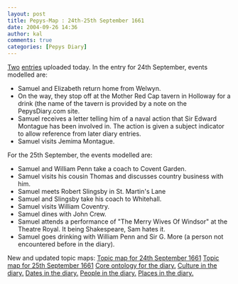 ```yaml
---
layout: post
title: Pepys-Map : 24th-25th September 1661
date: 2004-09-26 14:36
author: kal
comments: true
categories: [Pepys Diary]
---
```

<a href="http://www.pepysdiary.com/archive/1661/09/24/index.php">Two</a> <a href="http://www.pepysdiary.com/archive/1661/09/25/index.php">entries</a> uploaded today.
In the entry for 24th September, events modelled are:
<ul>
<li>Samuel and Elizabeth return home from Welwyn.</li>
<li>On the way, they stop off at the Mother Red Cap tavern in Holloway for a drink (the name of the tavern is provided by a note on the PepysDiary.com site.</li>
<li>Samuel receives a letter telling him of a naval action that Sir Edward Montague has been involved in. The action is given a subject indicator to allow reference from later diary entries.</li>
<li>Samuel visits Jemima Montague.</li>
</ul>
For the 25th September, the events modelled are:
<ul>
<li>Samuel and William Penn take a coach to Covent Garden.</li>
<li>Samuel visits his cousin Thomas and discusses country business with him.</li>
<li>Samuel meets Robert Slingsby in St. Martin's Lane</li>
<li>Samuel and Slingsby take his coach to Whitehall.</li>
<li>Samuel visits William Coventry.</li>
<li>Samuel dines with John Crew.</li>
<li>Samuel attends a performance of "The Merry Wives Of Windsor" at the Theatre Royal. It being Shakespeare, Sam hates it.</li>
<li>Samuel goes drinking with William Penn and Sir G. More (a person not encountered before in the diary).</li>
</ul>

<!--more-->
New and updated topic maps:
<a href="http://www.techquila.com/blog/archives/16610924.ltm">Topic map for 24th September 1661</a>
<a href="http://www.techquila.com/blog/archives/16610925.ltm">Topic map for 25th September 1661</a>
<a href="http://www.techquila.com/blog/archives/pepys-diary-ontology.ltm">Core ontology for the diary.</a>
<a href="http://www.techquila.com/blog/archives/pepys-diary-culture.ltm">Culture in the diary.</a>
<a href="http://www.techquila.com/blog/archives/pepys-diary-dates.ltm">Dates in the diary.</a>
<a href="http://www.techquila.com/blog/archives/pepys-diary-people.ltm">People in the diary.</a>
<a href="http://www.techquila.com/blog/archives/pepys-diary-places.ltm">Places in the diary.</a>

